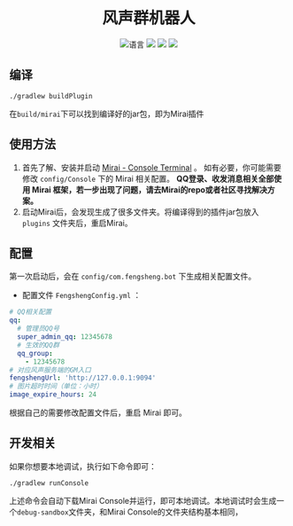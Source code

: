 <div align="center">

# 风声群机器人

![](https://img.shields.io/github/languages/top/CuteReimu/fengsheng-bot "语言")
[![](https://img.shields.io/github/actions/workflow/status/CuteReimu/fengsheng-bot/build.yml?branch=master)](https://github.com/CuteReimu/fengsheng-bot/actions/workflows/build.yml "代码分析")
[![](https://img.shields.io/github/contributors/CuteReimu/fengsheng-bot)](https://github.com/CuteReimu/fengsheng-bot/graphs/contributors "贡献者")
[![](https://img.shields.io/github/license/CuteReimu/fengsheng-bot)](https://github.com/CuteReimu/fengsheng-bot/blob/master/LICENSE "许可协议")
</div>

## 编译

```shell
./gradlew buildPlugin
```

在`build/mirai`下可以找到编译好的jar包，即为Mirai插件

## 使用方法

1. 首先了解、安装并启动 [Mirai - Console Terminal](https://github.com/mamoe/mirai/blob/dev/docs/ConsoleTerminal.md) 。
   如有必要，你可能需要修改 `config/Console` 下的 Mirai 相关配置。
   **QQ登录、收发消息相关全部使用 Mirai 框架，若一步出现了问题，请去Mirai的repo或者社区寻找解决方案。**
2. 启动Mirai后，会发现生成了很多文件夹。将编译得到的插件jar包放入 `plugins` 文件夹后，重启Mirai。

## 配置

第一次启动后，会在 `config/com.fengsheng.bot` 下生成相关配置文件。

* 配置文件 `FengshengConfig.yml` ：

```yaml
# QQ相关配置
qq:
  # 管理员QQ号
  super_admin_qq: 12345678
  # 生效的QQ群
  qq_group: 
    - 12345678
# 对应风声服务端的GM入口
fengshengUrl: 'http://127.0.0.1:9094'
# 图片超时时间（单位：小时）
image_expire_hours: 24
```

根据自己的需要修改配置文件后，重启 Mirai 即可。


## 开发相关

如果你想要本地调试，执行如下命令即可：

```shell
./gradlew runConsole
```

上述命令会自动下载Mirai Console并运行，即可本地调试。本地调试时会生成一个`debug-sandbox`文件夹，和Mirai Console的文件夹结构基本相同，
